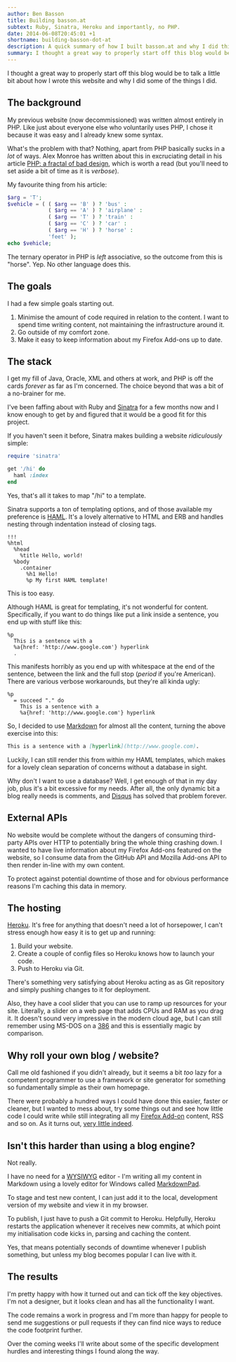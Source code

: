 ```yaml
---
author: Ben Basson
title: Building basson.at
subtext: Ruby, Sinatra, Heroku and importantly, no PHP.
date: 2014-06-08T20:45:01 +1
shortname: building-basson-dot-at
description: A quick summary of how I built basson.at and why I did things the way I did.
summary: I thought a great way to properly start off this blog would be to talk a little bit about how I wrote this website and why I did some of the things I did.
---
```


I thought a great way to properly start off this blog would be to talk a little bit about how I wrote this website and why I did some of the things I did. 

The background
--------------

My previous website (now decommissioned) was written almost entirely in PHP. Like just about everyone else who voluntarily uses PHP, I chose it because it was easy and I already knew some syntax.

What's the problem with that? Nothing, apart from PHP basically sucks in a *lot* of ways. Alex Monroe has written about this in excruciating detail in his article [PHP: a fractal of bad design][1], which is worth a read (but you'll need to set aside a bit of time as it is *verbose*).

My favourite thing from his article:

~~~ php
$arg = 'T';
$vehicle = ( ( $arg == 'B' ) ? 'bus' :
             ( $arg == 'A' ) ? 'airplane' :
             ( $arg == 'T' ) ? 'train' :
             ( $arg == 'C' ) ? 'car' :
             ( $arg == 'H' ) ? 'horse' :
             'feet' );
echo $vehicle;
~~~

The ternary operator in PHP is *left* associative, so the outcome from this is "horse". Yep. No other language does this.

The goals
---------

I had a few simple goals starting out.

1. Minimise the amount of code required in relation to the content. I want to spend time writing content, not maintaining the infrastructure around it.
2. Go outside of my comfort zone.
3. Make it easy to keep information about my Firefox Add-ons up to date.

The stack
---------

I get my fill of Java, Oracle, XML and others at work, and PHP is off the cards *forever* as far as I'm concerned. The choice beyond that was a bit of a no-brainer for me. 

I've been faffing about with Ruby and [Sinatra][3] for a few months now and I know enough to get by and figured that it would be a good fit for this project. 

If you haven't seen it before, Sinatra makes building a website *ridiculously* simple:

~~~ ruby
require 'sinatra'

get '/hi' do
  haml :index
end
~~~

Yes, that's all it takes to map "/hi" to a template.

Sinatra supports a ton of templating options, and of those available my preference is [HAML][4]. It's a lovely alternative to HTML and ERB and handles nesting through indentation instead of closing tags.

~~~ haml
!!!
%html
  %head
    %title Hello, world!
  %body
    .container
      %h1 Hello!
      %p My first HAML template!
~~~

This is too easy.

Although HAML is great for templating, it's not wonderful for content. Specifically, if you want to do things like put a link inside a sentence, you end up with stuff like this:

~~~ haml
%p
  This is a sentence with a 
  %a{href: 'http://www.google.com'} hyperlink
  .
~~~

This manifests horribly as you end up with whitespace at the end of the sentence, between the link and the full stop (*period* if you're American). There are various verbose workarounds, but they're all kinda ugly:

~~~ haml
%p
  = succeed "." do  
    This is a sentence with a 
    %a{href: 'http://www.google.com'} hyperlink
~~~

So, I decided to use [Markdown][5] for almost all the content, turning the above exercise into this:

~~~ markdown
This is a sentence with a [hyperlink](http://www.google.com).
~~~

Luckily, I can still render this from within my HAML templates, which makes for a lovely clean separation of concerns without a database in sight.

Why don't I want to use a database? Well, I get enough of that in my day job, plus it's a bit excessive for my needs. After all, the only dynamic bit a blog really needs is comments, and [Disqus][6] has solved that problem forever.

External APIs
-------------

No website would be complete without the dangers of consuming third-party APIs over HTTP to potentially bring the whole thing crashing down. I wanted to have live information about my Firefox Add-ons featured on the website, so I consume data from the GitHub API and Mozilla Add-ons API to then render in-line with my own content.

To protect against potential downtime of those and for obvious performance reasons I'm caching this data in memory. 

The hosting
-----------

[Heroku][7]. It's free for anything that doesn't need a lot of horsepower, I can't stress enough how easy it is to get up and running:

1. Build your website.
2. Create a couple of config files so Heroku knows how to launch your code.
3. Push to Heroku via Git.

There's something very satisfying about Heroku acting as as Git repository and simply pushing changes to it for deployment. 

Also, they have a cool slider that you can use to ramp up resources for your site. Literally, a slider on a web page that adds CPUs and RAM as you drag it. It doesn't sound very impressive in the modern cloud age, but I can still remember using MS-DOS on a [386][8] and this is essentially magic by comparison.

Why roll your own blog / website?
---------------------------------

Call me old fashioned if you didn't already, but it seems a bit *too* lazy for a competent programmer to use a framework or site generator for something so fundamentally simple as their own homepage. 

There were probably a hundred ways I could have done this easier, faster or cleaner, but I wanted to mess about, try some things out and see how little code I could write while still integrating all my [Firefox Add-on][9] content, RSS and so on. As it turns out, [very little indeed][10].

Isn't this harder than using a blog engine?
-------------------------------------------

Not really.

I have no need for a [WYSIWYG][11] editor - I'm writing all my content in Markdown using a lovely editor for Windows called [MarkdownPad][12]. 

To stage and test new content, I can just add it to the local, development version of my website and view it in my browser.

To publish, I just have to push a Git commit to Heroku. Helpfully, Heroku restarts the application whenever it receives new commits, at which point my initialisation code kicks in, parsing and caching the content.

Yes, that means potentially seconds of downtime whenever I publish something, but unless my blog becomes popular I can live with it. 

The results
-----------

I'm pretty happy with how it turned out and can tick off the key objectives. I'm not a designer, but it looks clean and has all the functionality I want. 

The code remains a work in progress and I'm more than happy for people to send me suggestions or pull requests if they can find nice ways to reduce the code footprint further.

Over the coming weeks I'll write about some of the specific development hurdles and interesting things I found along the way.

[1]: http://me.veekun.com/blog/2012/04/09/php-a-fractal-of-bad-design/
[2]: http://en.wikipedia.org/wiki/Domain_parking 
[3]: http://www.sinatrarb.com/
[4]: http://haml.info/
[5]: http://daringfireball.net/projects/markdown/
[6]: http://disqus.com
[7]: http://heroku.com
[8]: http://en.wikipedia.org/wiki/Intel_80386
[9]: http://www.basson.at/firefox-addons
[10]: https://github.com/benbasson/basson-dot-at/
[11]: http://en.wikipedia.org/wiki/WYSIWYG
[12]: http://markdownpad.com/